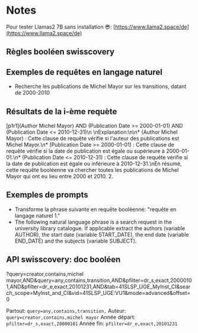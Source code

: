 # Notes

Pour tester Llamas2 7B sans installation 😎: [https://www.llama2.space/de](https://www.llama2.space/de)

## Règles booléen swisscovery


## Exemples de requêtes en langage naturel

* Recherche les publications de Michel Mayor sur les transitions, datant de 2000-2010

## Résultats de la i-ème requète
[p1r1](Author Michel Mayor) AND (Publication Date >= 2000-01-01) AND (Publication Date <= 2010-12-31)\n    \nExplanation:\n\n* (Author Michel Mayor) : Cette clause de requête vérifie si l'auteur des publications est Michel Mayor.\n* (Publication Date >= 2000-01-01) : Cette clause de requête vérifie si la date de publication est égale ou supérieure à 2000-01-01.\n* (Publication Date <= 2010-12-31) : Cette clause de requête vérifie si la date de publication est égale ou inférieure à 2010-12-31.\nEn résumé, cette requête booléenne va chercher toutes les publications de Michel Mayor qui ont eu lieu entre 2000 et 2010.
2.

## Exemples de prompts

* Transforme la phrase suivante en requête booléenne: "requête en langage naturel 1."
* The following natural language phrase is a search request in the university library catalogue. If applicable extract the authors (variable AUTHOR), the start date (variable START_DATE), the end date (variable END_DATE) and the subjects (variable SUBJECT).


## API swisscovery: doc booléen

?query=creator,contains,michel mayor,AND&query=any,contains,transition,AND&pfilter=dr_s,exact,20000101,AND&pfilter=dr_e,exact,20101231,AND&tab=41SLSP_UGE_MyInst_CI&search_scope=MyInst_and_CI&vid=41SLSP_UGE:VU1&mode=advanced&offset=0

Partout: `query=any,contains,transition,`
Auteur: `query=creator,contains,michel mayor`
Année départ: `pfilter=dr_s,exact,20000101`
Année fin: `pfilter=dr_e,exact,20101231`
